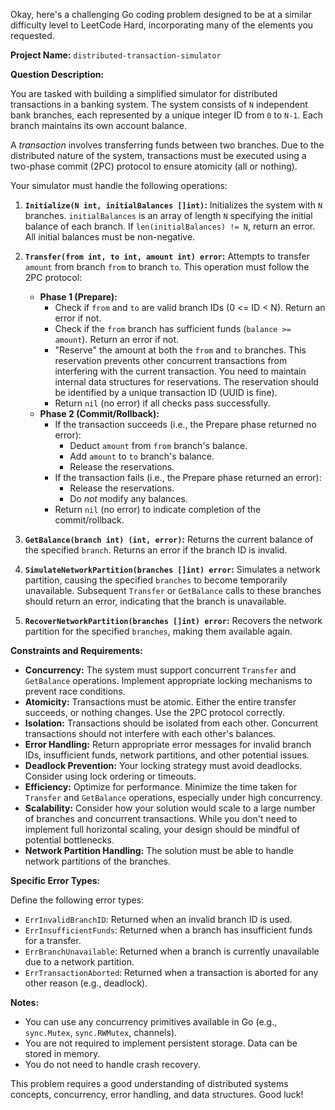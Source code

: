 Okay, here's a challenging Go coding problem designed to be at a similar difficulty level to LeetCode Hard, incorporating many of the elements you requested.

**Project Name:** `distributed-transaction-simulator`

**Question Description:**

You are tasked with building a simplified simulator for distributed transactions in a banking system. The system consists of `N` independent bank branches, each represented by a unique integer ID from `0` to `N-1`. Each branch maintains its own account balance.

A *transaction* involves transferring funds between two branches. Due to the distributed nature of the system, transactions must be executed using a two-phase commit (2PC) protocol to ensure atomicity (all or nothing).

Your simulator must handle the following operations:

1.  **`Initialize(N int, initialBalances []int)`:** Initializes the system with `N` branches. `initialBalances` is an array of length `N` specifying the initial balance of each branch. If `len(initialBalances) != N`, return an error. All initial balances must be non-negative.

2.  **`Transfer(from int, to int, amount int) error`:** Attempts to transfer `amount` from branch `from` to branch `to`. This operation must follow the 2PC protocol:

    *   **Phase 1 (Prepare):**
        *   Check if `from` and `to` are valid branch IDs (0 <= ID < N).  Return an error if not.
        *   Check if the `from` branch has sufficient funds (`balance >= amount`). Return an error if not.
        *   "Reserve" the amount at both the `from` and `to` branches. This reservation prevents other concurrent transactions from interfering with the current transaction. You need to maintain internal data structures for reservations.  The reservation should be identified by a unique transaction ID (UUID is fine).
        *   Return `nil` (no error) if all checks pass successfully.
    *   **Phase 2 (Commit/Rollback):**
        *   If the transaction succeeds (i.e., the Prepare phase returned no error):
            *   Deduct `amount` from `from` branch's balance.
            *   Add `amount` to `to` branch's balance.
            *   Release the reservations.
        *   If the transaction fails (i.e., the Prepare phase returned an error):
            *   Release the reservations.
            *   Do *not* modify any balances.
        *   Return `nil` (no error) to indicate completion of the commit/rollback.

3.  **`GetBalance(branch int) (int, error)`:** Returns the current balance of the specified `branch`. Returns an error if the branch ID is invalid.

4.  **`SimulateNetworkPartition(branches []int) error`:** Simulates a network partition, causing the specified `branches` to become temporarily unavailable. Subsequent `Transfer` or `GetBalance` calls to these branches should return an error, indicating that the branch is unavailable.

5.  **`RecoverNetworkPartition(branches []int) error`:** Recovers the network partition for the specified `branches`, making them available again.

**Constraints and Requirements:**

*   **Concurrency:**  The system must support concurrent `Transfer` and `GetBalance` operations. Implement appropriate locking mechanisms to prevent race conditions.
*   **Atomicity:**  Transactions must be atomic.  Either the entire transfer succeeds, or nothing changes.  Use the 2PC protocol correctly.
*   **Isolation:**  Transactions should be isolated from each other.  Concurrent transactions should not interfere with each other's balances.
*   **Error Handling:**  Return appropriate error messages for invalid branch IDs, insufficient funds, network partitions, and other potential issues.
*   **Deadlock Prevention:**  Your locking strategy must avoid deadlocks. Consider using lock ordering or timeouts.
*   **Efficiency:**  Optimize for performance.  Minimize the time taken for `Transfer` and `GetBalance` operations, especially under high concurrency.
*   **Scalability:**  Consider how your solution would scale to a large number of branches and concurrent transactions.  While you don't need to implement full horizontal scaling, your design should be mindful of potential bottlenecks.
*   **Network Partition Handling:** The solution must be able to handle network partitions of the branches.

**Specific Error Types:**

Define the following error types:

*   `ErrInvalidBranchID`: Returned when an invalid branch ID is used.
*   `ErrInsufficientFunds`: Returned when a branch has insufficient funds for a transfer.
*   `ErrBranchUnavailable`: Returned when a branch is currently unavailable due to a network partition.
*   `ErrTransactionAborted`: Returned when a transaction is aborted for any other reason (e.g., deadlock).

**Notes:**

*   You can use any concurrency primitives available in Go (e.g., `sync.Mutex`, `sync.RWMutex`, channels).
*   You are not required to implement persistent storage.  Data can be stored in memory.
*   You do not need to handle crash recovery.

This problem requires a good understanding of distributed systems concepts, concurrency, error handling, and data structures. Good luck!

